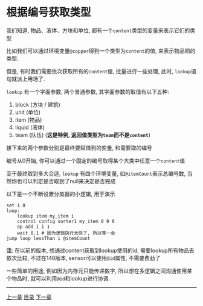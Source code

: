 # 根据编号获取类型
我们知道, 物品、液体、方块和单位, 都有一个`content`类型的变量来表示它们的类型

比如我们可以通过环境变量`@copper`得到一个类型为`content`的值, 来表示物品铜的类型.

但是, 有时我们需要依次获取所有的`content`值, 批量进行一些处理,
此时, `lookup`语句就派上用场了.

`lookup` 有一个字面参数, 两个普通参数, 其字面参数的取值有以下五种:

1. block (方块 / 建筑)
2. unit (单位)
3. item (物品)
4. liquid (液体)
5. team (队伍) (**这是特例, 返回值类型为`team`而不是`content`**)

接下来的两个参数分别是最终要赋值到的变量, 和需要取的编号

编号从0开始, 你可以通过一个固定的编号取得某个大类中任意一个`content`值

至于最终取到多大合适, `lookup` 有四个环境变量, 如`@itemCount`表示总编号数,
当然你也可以判定是否取到了null来决定是否完成

以下是一个不断设置分类器的小逻辑, 用于演示

```gas
set i 0
loop:
    lookup item my_item i
    control config sorter1 my_item 0 0 0
    op add i i 1
    wait 0.1 # 因为逻辑执行太快了, 所以等一会
jump loop lessThan i @itemCount
```

**注**: 在以前的版本, 想通过content获取到lookup使用的id, 需要lookup所有物品去依次比较,
不过在146版本, sensor可以使用`@id`属性, 不需要费劲了

一些简单的用途, 例如因为内存元只能传递数字,
所以想在多逻辑之间沟通使用某个物品时, 就可以利用`@id`和lookup进行协调.

---
[上一章](./12-other-control-flow.md)
[目录](./README.md)
[下一章](./14-pack-color.md)
